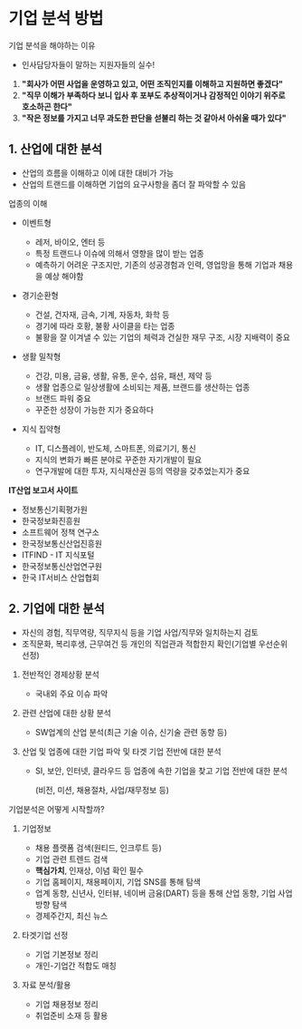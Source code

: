 # 기업 분석 방법

기업 분석을 해야하는 이유

- 인사담당자들이 말하는 지원자들의 실수!


1. **"회사가 어떤 사업을 운영하고 있고, 어떤 조직인지를 이해하고 지원하면 좋겠다"**
2. **"직무 이해가 부족하다 보니 입사 후 포부도 추상적이거나 감정적인 이야기 위주로 호소하곤 한다"**
3. **"작은 정보를 가지고 너무 과도한 판단을 섣불리 하는 것 같아서 아쉬울 때가 있다"**




## 1. 산업에 대한 분석
- 산업의 흐름을 이해하고 이에 대한 대비가 가능
- 산업의 트랜드를 이해하면 기업의 요구사항을 좀더 잘 파악할 수 있음

업종의 이해
- 이벤트형
    - 레저, 바이오, 엔터 등
    - 특정 트랜드나 이슈에 의해서 영향을 많이 받는 업종
    - 예측하기 어려운 구조지만, 기존의 성공경험과 인력, 영업망을 통해 기업과 채용을 예상 해야함
- 경기순환형
    - 건설, 건자재, 금속, 기계, 자동차, 화학 등
    - 경기에 따라 호황, 불황 사이클을 타는 업종
    - 불황을 잘 이겨낼 수 있는 기업의 체력과 건실한 재무 구조, 시장 지배력이 중요
    
- 생활 밀착형
    - 건강, 미용, 금융, 생활, 유통, 운수, 섬유, 패션, 제약 등
    - 생활 업종으로 일상생활에 소비되는 제품, 브랜드를 생산하는 업종
    - 브랜드 파워 중요
    - 꾸준한 성장이 가능한 지가 중요하다

- 지식 집약형
    - IT, 디스플레이, 반도체, 스마트폰, 의료기기, 통신
    - 지식의 변화가 빠른 분야로 꾸준한 자기개발이 필요
    - 연구개발에 대한 투자, 지식재산권 등의 역량을 갖추었는지가 중요
    

**IT산업 보고서 사이트**
- 정보통신기획평가원
- 한국정보화진흥원
- 소프트웨어 정책 연구소
- 한국정보통신산업진흥원
- ITFIND - IT 지식포털
- 한국정보통신산업연구원
- 한국 IT서비스 산업협회


## 2. 기업에 대한 분석
- 자신의 경험, 직무역량, 직무지식 등을 기업 사업/직무와 일치하는지 검토
- 조직문화, 복리후생, 근무여건 등 개인의 직업관과 적합한지 확인(기업별 우선순위 선정)

1. 전반적인 경제상황 분석 
    - 국내외 주요 이슈 파악


2. 관련 산업에 대한 상황 분석 
    - SW업계의 산업 분석(최근 기술 이슈, 신기술 관련 동향 등)

3. 산업 및 업종에 대한 기업 파악 및 타겟 기업 전반에 대한 분석
    - SI, 보안, 인터넷, 클라우드 등 업종에 속한 기업을 찾고 기업 전반에 대한 분석

      (비전, 미션, 채용절차, 사업/재무정보 등)
    

기업분석은 어떻게 시작할까?

1. 기업정보 
    - 채용 플랫폼 검색(원티드, 인크루트 등)
    - 기업 관련 트렌드 검색
    - **핵심가치**, 인재상, 이념 확인 필수
    - 기업 홈페이지, 채용페이지, 기업 SNS를 통해 탐색
    - 업계 동향, 신년사, 인터뷰, 네이버 금융(DART) 등을 통해 산업 동향, 기업 사업 방향 탐색
    - 경제주간지, 최신 뉴스

2. 타겟기업 선정
    - 기업 기본정보 정리
    - 개인-기업간 적합도 매칭
    


3. 자료 분석/활용
    - 기업 채용정보 정리
    - 취업준비 소재 등 활용